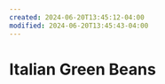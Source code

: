 ```yaml
---
created: 2024-06-20T13:45:12-04:00
modified: 2024-06-20T13:45:43-04:00
---
```


# Italian Green Beans

